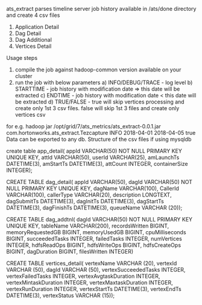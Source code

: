 ats_extract parses timeline server job history available in /ats/done directory and create 4 csv files
  1) Application Detail
  2) Dag Detail
  3) Dag Additional
  4) Vertices Detail
 
Usage steps
  1) compile the job against hadoop-common version available on your cluster
  2) run the job with below parameters 
      a) INFO/DEBUG/TRACE - log level
      b) STARTTIME - job history with modification date => this date will be extracted
      c) ENDTIME - job history with modification date < this date will be extracted
      d) TRUE/FALSE - true will skip vertices processing and create only 1st 3 csv files. false will skip 1st 3 files and create only vertices csv

for e.g. hadoop jar /opt/grid/7/ats_metrics/ats_extract-0.0.1.jar com.hortonworks.ats_extract.Tezcapture INFO 2018-04-01 2018-04-05 true  
Data can be exported to any db. Structure of the csv files if using mysqldb
  
create table app_detail(
appId VARCHAR(50) NOT NULL PRIMARY KEY UNIQUE KEY,
attId VARCHAR(50),
userId VARCHAR(25),
amLaunchTs DATETIME(3),
amStartTs DATETIME(3),
attCount INTEGER,
containerSize INTEGER);

CREATE TABLE dag_detail(
appId VARCHAR(50),
dagId VARCHAR(50) NOT NULL PRIMARY KEY UNIQUE KEY,
dagName VARCHAR(100),
CallerId VARCHAR(100),
callerType VARCHAR(20),
description LONGTEXT,
dagSubmitTs DATETIME(3),
dagInitTs DATETIME(3),
dagStartTs DATETIME(3),
dagFinishTs DATETIME(3),
queueName VARCHAR (20));


CREATE TABLE dag_addtnl(
dagId VARCHAR(50) NOT NULL PRIMARY KEY UNIQUE KEY,
tableName VARCHAR(200),
recordsWritten BIGINT,
memoryRequestedGB BIGINT,
memoryUsedGB BIGINT,
cpuMilliseconds BIGINT,
succeededTasks INTEGER,
failedTasks INTEGER,
numVertices INTEGER,
hdfsReadOps BIGINT,
hdfsWriteOps BIGINT,
hdfsCreateOps BIGINT,
dagDuration BIGINT,
filesWritten INTEGER)

CREATE TABLE vertices_detail(
vertexName VARCHAR (20),
vertexId VARCHAR (50),
dagId VARCHAR (50),
vertexSucceededTasks INTEGER,
vertexFailedTasks INTEGER,
vertexAvgtaskDuration INTEGER,
vertexMintaskDuration INTEGER,
vertexMaxtaskDuration INTEGER,
vertexRunDuration INTEGER,
vertexStartTs DATETIME(3),
vertexEndTs  DATETIME(3),
vertexStatus VARCHAR (15));
      
  
